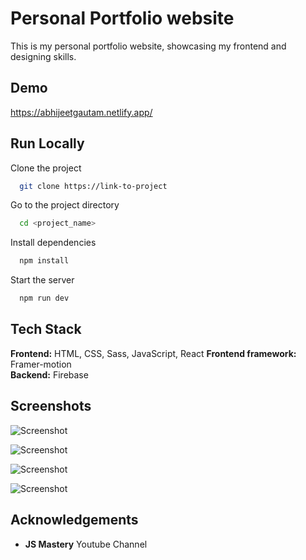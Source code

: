 
# Personal Portfolio website

This is my personal portfolio website, showcasing my frontend and designing skills.


## Demo

https://abhijeetgautam.netlify.app/


## Run Locally

Clone the project

```bash
  git clone https://link-to-project
```

Go to the project directory

```bash
  cd <project_name>
```

Install dependencies

```bash
  npm install
```

Start the server

```bash
  npm run dev
```


## Tech Stack

**Frontend:** HTML, CSS, Sass, JavaScript, React
**Frontend framework:** Framer-motion  
**Backend:** Firebase


## Screenshots

![Screenshot](https://i.postimg.cc/VSJ5tnhN/1.jpg)  

![Screenshot](https://i.postimg.cc/4KjyQnCQ/2.jpg)  

![Screenshot](https://i.postimg.cc/0MmQWxPR/3.jpg)  

![Screenshot](https://i.postimg.cc/H8gLFKkJ/4.jpg)  


## Acknowledgements

 - **JS Mastery** Youtube Channel




